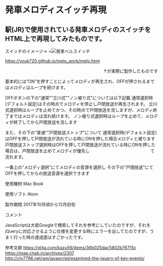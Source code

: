 # 発車メロディスイッチ再現

## 駅(JR)で使用されている発車メロディのスイッチをHTML上で再現してみたものです。

スイッチのイメージ→
<![発車ベルスイッチ](https://lh4.googleusercontent.com/2gykHa90LLMMS1d3rRmvcWmajSbHtf1q3xtpaaFP8M7noH133Ju9inwqQMIGoa1AGR4f-KxZZzBwe74w1Jxg1h7aOUBp07-G8ytws8CHTosvi9B1JSK0rj12ZIS-hqqsq_Se83-1)

https://youk720.github.io/melo_work/melo.html

<div style="text-align: right;"> ↑が実際に製作したものです </div>



基本的には”ON”を押すことによってメロディが再生され、OFFが押されるまではメロディはループを続けます。

OFFボタンの下の”通常””立川式””ノン被り式”については以下記載
通常選択時(デフォルト設定)はその時点でメロディを停止し戸閉放送が再生されます。
立川式選択時はループを止めてかつ、その時点で戸閉放送を流しますが、メロディ終了まではメロディは流れ続けます。
ノン被り式選択時はループを止めて、メロディが終了してから戸閉放送を流します

また、その下の”普通””戸閉放送ストップ”について
通常選択時(デフォルト設定)はOFFを押して戸閉放送が流れている時にONを押した場合メロディと被ります
戸閉放送ストップ選択時はOFFを押して戸閉放送が流れている時にONを押した場合は、戸閉放送を止めてメロディが優先し　　　　　　　　　　　　　　  て流れます。



一番上の”メロディ選択”にてメロディの音源を選択し
その下の”戸閉放送”にてOFFを押してからの放送音源を選択できます



使用機材
Mac Book

使用ソフト
Atom

製作期間
2017年10月頃から12月初旬

コメント

JavaScriptは大抵Googleで検索してそれを参考にしていたのですが、それをjQueryに対応させるように仕様を変更する時にエラーを出してたのですが、うまく行った時の達成感はすごかったです。

参考文献
https://qiita.com/kazu56/items/36b025dac5802b76715c
https://mae.chab.in/archives/2307
http://cly7796.net/wp/javascript/examined-the-jquery-of-key-events/
